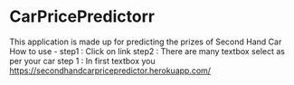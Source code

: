 # CarPricePredictorr
This application is made up for predicting the prizes of Second Hand Car 
How to use -
  step1 : Click on link
  step2 : There are many textbox select as per your car
        step 1 : In first textbox you
https://secondhandcarpricepredictor.herokuapp.com/
